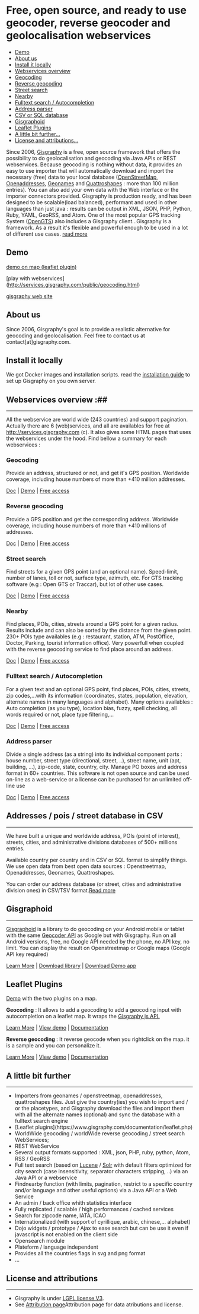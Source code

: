# Free, open source, and ready to use geocoder, reverse geocoder and geolocalisation webservices
* [Demo](#demo)
* [About us](#about-us)
* [Install it locally](##install-it-locally)
* [Webservices overview](#webservices-overview-)
 * [Geocoding](#geocoding)
 * [Reverse geocoding ](#reverse-geocoding)
 * [Street search](#street-search)
 * [Nearby](#Nearby)
 * [Fulltext search / Autocompletion](#fulltext-search--autocompletion)
 * [Address parser](#address-parser)
* [CSV or SQL database](#Addresses-/-pois-/-street-database-in-CSV )
* [Gisgraphoid](#gisgraphoid)
* [Leaflet Plugins](#leaflet-plugins)
* [A little bit further...](#a-little-bit-further)
* [License and attributions...](#license)


Since 2006, [Gisgraphy](https://www.gisgraphy.com) is a free, open source framework that offers the possibility to do geolocalisation and geocoding
		via Java APIs or REST webservices. Because geocoding is nothing without data, it provides an easy to use importer that
		will automatically download and import the necessary (free) data to your local database ([OpenStreetMap](http://www.openstreetmap.org), [Openaddresses](https://openaddresses.io/), [Geonames](http://www.geonames.org/) and [Quattroshapes](http://www.quattroshapes.com) : more than 100 million
		entries). You can also add your own data with the Web interface or the importer connectors provided. Gisgraphy is
		production ready, and has been designed to be scalable(load balanced), performant and used in other languages than
		just java : results can be output in XML, JSON, PHP, Python, Ruby, YAML, GeoRSS, and Atom. One of the most popular GPS
		tracking System ([OpenGTS](http://opengts.sourceforge.net/)) also includes a Gisgraphy client...Gisgraphy
		is a framework. As a result it's flexible and powerful enough to be used in a lot of different use cases. [read more](https://www.gisgraphy.com/documentation/quick-start.php) 

## Demo ##
[demo on map (leaflet plugin)](http://services.gisgraphy.com)

[play with webservices] (http://services.gisgraphy.com/public/geocoding.html)

[gisgraphy web site](https://www.gisgraphy.com)

## About us ##
Since 2006, Gisgraphy's goal is to provide a realistic alternative for geocoding and geolocalisation. Feel free to contact us at contact[at]gisgraphy.com.

## Install it locally ##
We got Docker images and installation scripts. read the [installation guide](http://www2.gisgraphy.com/documentation/installation/index.php) to set up Gisgraphy on you own server.

## Webservices overview :##
-----------------

All the webservice are world wide (243 countries) and support pagination. Actually there are 6 (web)services, and all
		are availables for free at http://services.gisgraphy.com (c). It also gives
		some HTML pages that uses the webservices under the hood. Find bellow a summary for each webservices :

### Geocoding ###

Provide an address, structured or not, and get it's GPS position. Worldwide coverage, including house numbers of more than +410 million addresses.

[Doc](https://www.gisgraphy.com/documentation/user-guide.php#geocodingservice) | [Demo](http://services.gisgraphy.com/public/geocoding.html) | [Free access](https://www.gisgraphy.com/free-access.php)
			
###	Reverse geocoding ###
Provide a GPS position and get the corresponding address. Worldwide coverage, including house numbers of more than +410 millions of addresses.

[Doc](https://www.gisgraphy.com/documentation/user-guide.php#streetservice) | [Demo](http://services.gisgraphy.com/public/reverse_geocoding_worldwide.html) | [Free
					access](https://www.gisgraphy.com/free-access.php)
			
### Street search ###
Find streets for a given GPS point (and an optional name). Speed-limit, number of lanes, toll or not, surface type, azimuth, etc. For GTS tracking software (e.g : Open GTS or Traccar), but lot of other use cases.

[Doc](https://www.gisgraphy.com/documentation/user-guide.php#streetservice) | [Demo](https://services.gisgraphy.com/public/streetSearch.html) | [Free
					access](https://www.gisgraphy.com/free-access.php)
			
### Nearby ###
Find places, POIs, cities, streets around a GPS point for a given radius. Results include and can also be sorted by the distance from the given point. 230+ POIs type availables (e.g : restaurant, station, ATM, PostOffice, Doctor, Parking, tourist information office). Very powerfull when coupled with the reverse geocoding service to find place around an address.

[Doc](https://www.gisgraphy.com/documentation/user-guide.php#geolocservice) | [Demo](http://services.gisgraphy.com/ajaxgeolocsearch.html) | [Free access](https://www.gisgraphy.com/free-access.php)
			
### Fulltext search / Autocompletion ###
For a given text and an optional GPS point, find places, POIs, cities, streets, zip codes,...with its information (coordinates, states, population, elevation, alternate names in many languages and alphabet). Many options availables : Auto completion (as you type), location bias, fuzzy, spell checking, all words required or not, place type filtering,...

[Doc](https://www.gisgraphy.com/documentation/user-guide.php#fulltextservice) | [Demo](http://services.gisgraphy.com/) | [Free access](https://www.gisgraphy.com/free-access.php)
			
### Address parser ###

Divide a single address (as a string) into its individual component parts : house number, street type (directional, street, ..), street name, unit (apt, building, ...), zip-code, state, country, city. Manage PO boxes and address format in 60+ countries. This software is not open source and can be used on-line as a web-service or a license can be purchased for an unlimited off-line use

[Doc](https://address-parser.net) |  [Demo](https://address-parser.net/try.php) | [Free
					access](https://www.gisgraphy.com/free-access.php)
			

## Addresses / pois / street database in CSV ##
-----------------

We have built a unique and worldwide address, POIs (point of interest), streets, cities, and administrative divisions databases of 500+ millions entries.

Available country per country and in CSV or SQL format to simplify things. We use open data from best open data sources : Openstreetmap, Openaddresses, Geonames, Quattroshapes.

You can order our address database (or street, cities and administrative division ones) in CSV/TSV format.[Read more](https://www.gisgraphy.com/data/index.php)


## Gisgraphoid ###
-----------------
[Gisgraphoid](https://www.gisgraphy.com/gisgraphoid.htm) is a library to do geocoding on your Android mobile or tablet with the same
		[Geocoder API](http://developer.android.com/reference/android/location/Geocoder.html) as Google but with
		Gisgraphy. Run on all Android versions, free, no Google API needed by the phone, no API key, no limit. You can display
		the result on Openstreetmap or Google maps (Google API key required)

[Learn More](https://www.gisgraphy.com/gisgraphoid.htm) | [Download library](https://www.gisgraphy.com/gisgraphoid.htm#download) | [Download Demo app](https://www.gisgraphy.com/gisgraphoid.htm#demo)

## Leaflet Plugins  ##
[Demo](http://services.gisgraphy.com/static/leaflet/index.html) with the two plugins on a map.

**Geocoding** : It allows to add a geocoding to add a geocoding input with autocompletion on a leaflet map. It wraps the [Gisgraphy js API.](https://www.gisgraphy.com/documentation/leaflet.php#jsapi)

[Learn More](https://www.gisgraphy.com/documentation/leaflet.php) | [View demo](http://services.gisgraphy.com/static/leaflet/gisgraphy-geocoder-leaflet-demo.html) | [Documentation](https://github.com/gisgraphy/gisgraphy-leaflet-plugin/blob/master/leaflet/doc.md)

**Reverse geocoding** :
                It reverse geocode when you rightclick on the map. it is a sample and you can personalize it.

[Learn More](https://www.gisgraphy.com/documentation/leaflet.php) | [View demo](http://services.gisgraphy.com/static/leaflet/gisgraphy-reverse-geocoder-leaflet-demo.html) | [Documentation](https://github.com/gisgraphy/gisgraphy-leaflet-plugin/blob/master/leaflet/doc.md)
             

## A little bit further ###
-----------------
*   Importers from geonames / openstreetmap, openaddresses, quattroshapes files. Just give the country(ies) you wish to import and / or the placetypes, and Gisgraphy download the files and import them with all the alternate names
		(optional) and sync the database with a fulltext search engine
	<li>[Leaflet plugins](https://www.gisgraphy.com/documentation/leaflet.php)
*   WorldWide geocoding / worldWide reverse geocoding / street search WebServices;
	<li>REST WebService
*   Several output formats supported : XML, json, PHP, ruby, python, Atom, RSS / GeoRSS
*   Full text search (based on [Lucene](http://lucene.apache.org/java/) / [Solr](http://lucene.apache.org/solr/) with default filters optimized for city search (case insensitivity,
		separator characters stripping, ..) via an Java API or a webservice
*   Findnearby function (with limits, pagination, restrict to a specific country and/or language and other useful
		options) via a Java API or a Web Service
*   An admin / back office whith statistics interface
*   Fully replicated / scalable / high performances / cached services
*   Search for zipcode name, IATA, ICAO
*   Internationalized (with support of cyrillique, arabic, chinese,... alphabet)
*   Dojo widgets / prototype / Ajax to ease search but can be use it even if javascript is not enabled on the
		client side
*   Opensearch module
*   Plateform / language independent
*   Provides all the countries flags in svg and png format
*   ...

## License and attributions ###
-----------------
*   Gisgraphy is under [LGPL license V3](https://github.com/gisgraphy/gisgraphy/blob/master/LICENSE.txt).
*   See [Attribution page](https://www.gisgraphy.com/attributions.html)Attribution page for data atributions and license.
